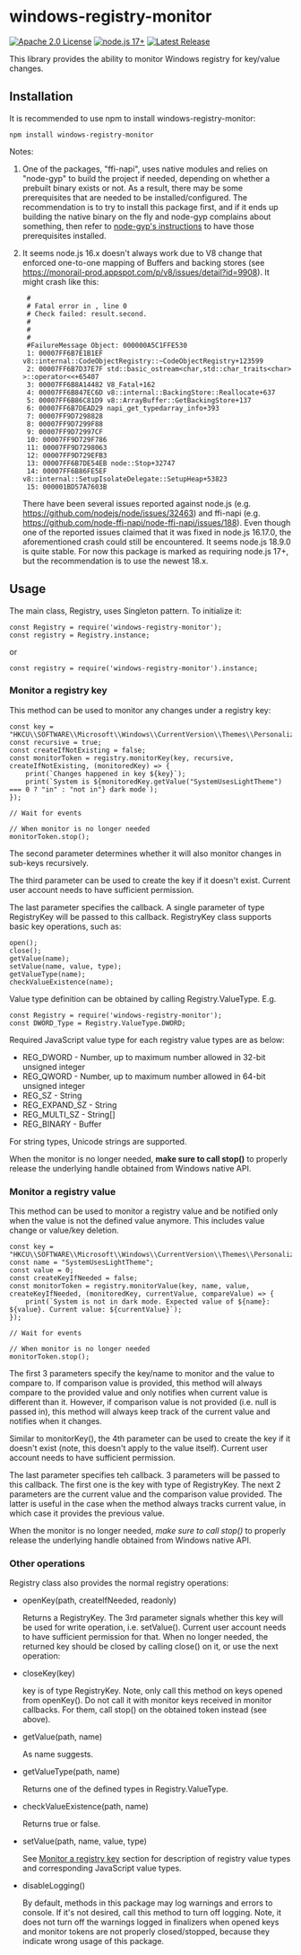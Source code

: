 # windows-registry-monitor
[![Apache 2.0 License](https://img.shields.io/badge/License-Apache%202.0-yellow)](https://raw.githubusercontent.com/blu3mania/windows-registry-monitor/main/LICENSE)
[![node.js 17+](https://img.shields.io/badge/node.js-17.0.0-blue?logo=node.js)](https://nodejs.org/en/)
[![Latest Release](https://img.shields.io/github/v/release/blu3mania/windows-registry-monitor)](https://github.com/blu3mania/windows-registry-monitor/releases/latest)

This library provides the ability to monitor Windows registry for key/value changes.

## Installation

It is recommended to use npm to install windows-registry-monitor:

`npm install windows-registry-monitor`

Notes:
1. One of the packages, "ffi-napi", uses native modules and relies on "node-gyp" to build the project if needed,
   depending on whether a prebuilt binary exists or not. As a result, there may be some prerequisites that are
   needed to be installed/configured. The recommendation is to try to install this package first, and if it ends
   up building the native binary on the fly and node-gyp complains about something, then refer to
   [node-gyp's instructions](https://github.com/nodejs/node-gyp#installation) to have those prerequisites installed.

2. It seems node.js 16.x doesn't always work due to V8 change that enforced one-to-one mapping of Buffers
   and backing stores (see https://monorail-prod.appspot.com/p/v8/issues/detail?id=9908). It might crash
   like this:
   ```
    #
    # Fatal error in , line 0
    # Check failed: result.second.
    #
    #
    #
    #FailureMessage Object: 000000A5C1FFE530
    1: 00007FF6B7E1B1EF v8::internal::CodeObjectRegistry::~CodeObjectRegistry+123599
    2: 00007FF6B7D37E7F std::basic_ostream<char,std::char_traits<char> >::operator<<+65407
    3: 00007FF6B8A14482 V8_Fatal+162
    4: 00007FF6B847EC6D v8::internal::BackingStore::Reallocate+637
    5: 00007FF6B86C81D9 v8::ArrayBuffer::GetBackingStore+137
    6: 00007FF6B7DEAD29 napi_get_typedarray_info+393
    7: 00007FF9D7298828
    8: 00007FF9D7299F88
    9: 00007FF9D72997CF
    10: 00007FF9D729F786
    11: 00007FF9D7298063
    12: 00007FF9D729EFB3
    13: 00007FF6B7DE54EB node::Stop+32747
    14: 00007FF6B86FE5EF v8::internal::SetupIsolateDelegate::SetupHeap+53823
    15: 000001BD57A7603B
   ```

   There have been several issues reported against node.js (e.g. https://github.com/nodejs/node/issues/32463)
   and ffi-napi (e.g. https://github.com/node-ffi-napi/node-ffi-napi/issues/188). Even though one of the
   reported issues claimed that it was fixed in node.js 16.17.0, the aforementioned crash could still be
   encountered. It seems node.js 18.9.0 is quite stable. For now this package is marked as requiring node.js
   17+, but the recommendation is to use the newest 18.x.

## Usage
The main class, Registry, uses Singleton pattern. To initialize it:
```
const Registry = require('windows-registry-monitor');
const registry = Registry.instance;
```
or
```
const registry = require('windows-registry-monitor').instance;
```

### Monitor a registry key
This method can be used to monitor any changes under a registry key:
```
const key = "HKCU\\SOFTWARE\\Microsoft\\Windows\\CurrentVersion\\Themes\\Personalize";
const recursive = true;
const createIfNotExisting = false;
const monitorToken = registry.monitorKey(key, recursive, createIfNotExisting, (monitoredKey) => {
    print(`Changes happened in key ${key}`);
    print(`System is ${monitoredKey.getValue("SystemUsesLightTheme") === 0 ? "in" : "not in"} dark mode`);
});

// Wait for events

// When monitor is no longer needed
monitorToken.stop();
```

The second parameter determines whether it will also monitor changes in sub-keys recursively.

The third parameter can be used to create the key if it doesn't exist. Current user account needs to have
sufficient permission.

The last parameter specifies the callback. A single parameter of type RegistryKey will be passed to this
callback. RegistryKey class supports basic key operations, such as:
```
open();
close();
getValue(name);
setValue(name, value, type);
getValueType(name);
checkValueExistence(name);
```

Value type definition can be obtained by calling Registry.ValueType. E.g.
```
const Registry = require('windows-registry-monitor');
const DWORD_Type = Registry.ValueType.DWORD;
```

Required JavaScript value type for each registry value types are as below:

- REG_DWORD - Number, up to maximum number allowed in 32-bit unsigned integer
- REG_QWORD - Number, up to maximum number allowed in 64-bit unsigned integer
- REG_SZ - String
- REG_EXPAND_SZ - String
- REG_MULTI_SZ - String[]
- REG_BINARY - Buffer

For string types, Unicode strings are supported.

When the monitor is no longer needed, **make sure to call stop()** to properly release the underlying
handle obtained from Windows native API.

### Monitor a registry value
This method can be used to monitor a registry value and be notified only when the value is not the
defined value anymore. This includes value change or value/key deletion.
```
const key = "HKCU\\SOFTWARE\\Microsoft\\Windows\\CurrentVersion\\Themes\\Personalize";
const name = "SystemUsesLightTheme";
const value = 0;
const createKeyIfNeeded = false;
const monitorToken = registry.monitorValue(key, name, value, createKeyIfNeeded, (monitoredKey, currentValue, compareValue) => {
    print(`System is not in dark mode. Expected value of ${name}: ${value}. Current value: ${currentValue}`);
});

// Wait for events

// When monitor is no longer needed
monitorToken.stop();
```

The first 3 parameters specify the key/name to monitor and the value to compare to. If comparison value
is provided, this method will always compare to the provided value and only notifies when current value
is different than it. However, if comparison value is not provided (i.e. null is passed in), this method
will always keep track of the current value and notifies when it changes.

Similar to monitorKey(), the 4th parameter can be used to create the key if it doesn't exist (note, this
doesn't apply to the value itself). Current user account needs to have sufficient permission.

The last parameter specifies teh callback. 3 parameters will be passed to this callback. The first one
is the key with type of RegistryKey. The next 2 parameters are the current value and the comparison value
provided. The latter is useful in the case when the method always tracks current value, in which case it
provides the previous value.

When the monitor is no longer needed, *make sure to call stop()* to properly release the underlying
handle obtained from Windows native API.

### Other operations
Registry class also provides the normal registry operations:

- openKey(path, createIfNeeded, readonly)

  Returns a RegistryKey. The 3rd parameter signals whether this key will be used for write operation, i.e.
  setValue(). Current user account needs to have sufficient permission for that.
  When no longer needed, the returned key should be closed by calling close() on it, or use the next operation:

- closeKey(key)

  key is of type RegistryKey. Note, only call this method on keys opened from openKey(). Do not call it with
  monitor keys received in monitor callbacks. For them, call stop() on the obtained token instead (see above).

- getValue(path, name)

  As name suggests.

- getValueType(path, name)

  Returns one of the defined types in Registry.ValueType.

- checkValueExistence(path, name)

  Returns true or false.

- setValue(path, name, value, type)

  See [Monitor a registry key](#monitor-a-registry-key) section for description of registry value types and
  corresponding JavaScript value types.

- disableLogging()

  By default, methods in this package may log warnings and errors to console. If it's not desired, call this
  method to turn off logging. Note, it does not turn off the warnings logged in finalizers when opened keys
  and monitor tokens are not properly closed/stopped, because they indicate wrong usage of this package.
